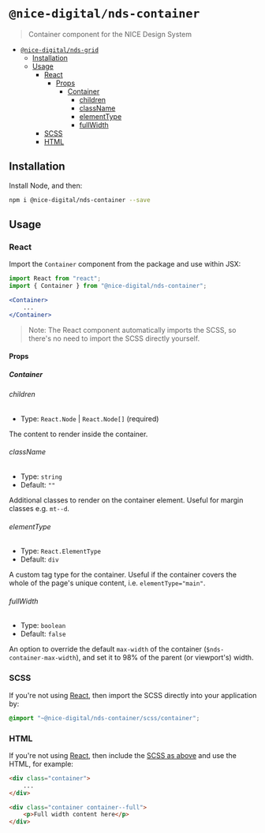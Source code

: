 # `@nice-digital/nds-container`

> Container component for the NICE Design System

- [`@nice-digital/nds-grid`](#nice-digitalnds-container)
	- [Installation](#installation)
	- [Usage](#usage)
		- [React](#react)
			- [Props](#props)
				- [Container](#container)
					- [children](#children)
					- [className](#classname)
					- [elementType](#elementtype)
					- [fullWidth](#fullwidth)
		- [SCSS](#scss)
		- [HTML](#html)

## Installation

Install Node, and then:

```sh
npm i @nice-digital/nds-container --save
```

## Usage

### React

Import the `Container` component from the package and use within JSX:

```jsx
import React from "react";
import { Container } from "@nice-digital/nds-container";

<Container>
	...
</Container>
```

> Note: The React component automatically imports the SCSS, so there's no need to import the SCSS directly yourself.

#### Props

##### Container

###### children

- Type: `React.Node` | `React.Node[]` (required)

The content to render inside the container.

###### className

- Type: `string`
- Default: `""`

Additional classes to render on the container element. Useful for margin classes e.g. `mt--d`.

###### elementType

- Type: `React.ElementType`
- Default: `div`

A custom tag type for the container. Useful if the container covers the whole of the page's unique content, i.e. `elementType="main"`.

###### fullWidth

- Type: `boolean`
- Default: `false`

An option to override the default `max-width` of the container (`$nds-container-max-width`), and set it to 98% of the parent (or viewport's) width.

### SCSS

If you're not using [React](#react), then import the SCSS directly into your application by:

```scss
@import "~@nice-digital/nds-container/scss/container";
```

### HTML

If you're not using [React](#react), then include the [SCSS as above](#scss) and use the HTML, for example:

```html
<div class="container">
	...
</div>

<div class="container container--full">
	<p>Full width content here</p>
</div>
```
